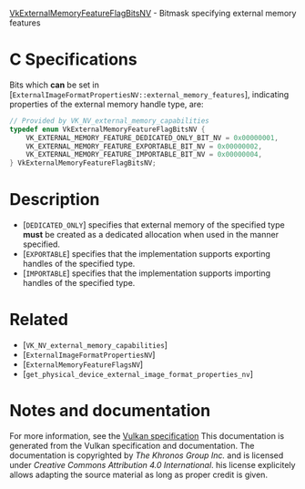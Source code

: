 [VkExternalMemoryFeatureFlagBitsNV](https://www.khronos.org/registry/vulkan/specs/1.3-extensions/man/html/VkExternalMemoryFeatureFlagBitsNV.html) - Bitmask specifying external memory features

# C Specifications
Bits which  **can**  be set in
[`ExternalImageFormatPropertiesNV::external_memory_features`],
indicating properties of the external memory handle type, are:
```c
// Provided by VK_NV_external_memory_capabilities
typedef enum VkExternalMemoryFeatureFlagBitsNV {
    VK_EXTERNAL_MEMORY_FEATURE_DEDICATED_ONLY_BIT_NV = 0x00000001,
    VK_EXTERNAL_MEMORY_FEATURE_EXPORTABLE_BIT_NV = 0x00000002,
    VK_EXTERNAL_MEMORY_FEATURE_IMPORTABLE_BIT_NV = 0x00000004,
} VkExternalMemoryFeatureFlagBitsNV;
```

# Description
- [`DEDICATED_ONLY`] specifies that external memory of the specified type  **must**  be created as a dedicated allocation when used in the manner specified.
- [`EXPORTABLE`] specifies that the implementation supports exporting handles of the specified type.
- [`IMPORTABLE`] specifies that the implementation supports importing handles of the specified type.

# Related
- [`VK_NV_external_memory_capabilities`]
- [`ExternalImageFormatPropertiesNV`]
- [`ExternalMemoryFeatureFlagsNV`]
- [`get_physical_device_external_image_format_properties_nv`]

# Notes and documentation
For more information, see the [Vulkan specification](https://www.khronos.org/registry/vulkan/specs/1.3-extensions/html/vkspec.html)
This documentation is generated from the Vulkan specification and documentation.
The documentation is copyrighted by *The Khronos Group Inc.* and is licensed under *Creative Commons Attribution 4.0 International*.
his license explicitely allows adapting the source material as long as proper credit is given.
        
